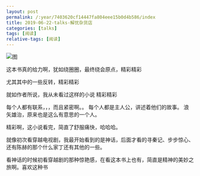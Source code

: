 ```yaml
---
layout: post
permalink: /:year/7403620cf14447fa804eee15b0d4b586/index
title: 2019-06-22-talks-解忧杂货店
categories: [talks]
tags: [阅读]
relative-tags: [阅读]
---
```


![图](https://gitee.com/linxingyang/at-2020-10-02-image/raw/master/image/T-talks/image/2019/books/jyzhd.png)

这本书真的给力啊，犹如绕圈圈，最终绕会原点，精彩精彩

尤其其中的一些反转，精彩精彩

就如作者所说，我从未看过这样的小说 精彩精彩

每个人都有联系，，，而且紧密啊。。
每个人都是主人公，讲述着他们的故事。
浪矢雄治，原来也是这么有意思的一个人。

精彩啊，这小说看完，简直了舒服痛快，哈哈哈。

就像初次看穿越电视剧，我最开始看到的是神话，后面才看的寻秦记、步步惊心、还有陈赫的那个什么家丁还有其他的一些。

看神话的时候初看穿越剧的那种惊艳感，在看这本书上也有，简直是精神的美妙之旅啊。喜欢这种书

